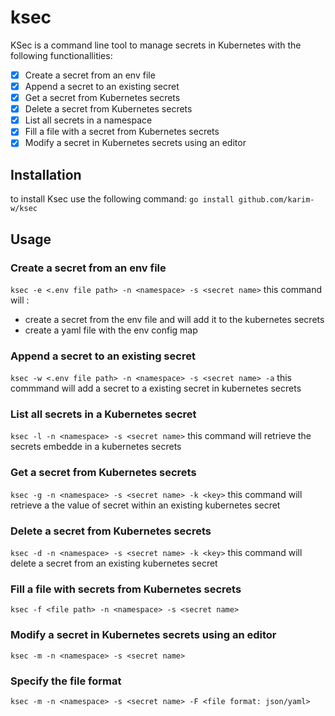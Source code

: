 # ksec

KSec is a command line tool to manage secrets in Kubernetes with the following functionallities:

- [x] Create a secret from an env file
- [x] Append a secret to an existing secret
- [x] Get a secret from Kubernetes secrets
- [x] Delete a secret from Kubernetes secrets
- [x] List all secrets in a namespace
- [x] Fill a file with a secret from Kubernetes secrets
- [x] Modify a secret in Kubernetes secrets using an editor

## Installation

to install Ksec use the following command:
`go install github.com/karim-w/ksec`

## Usage

### Create a secret from an env file

`ksec -e <.env file path> -n <namespace> -s <secret name>`
this command will :

- create a secret from the env file and will add it to the kubernetes secrets
- create a yaml file with the env config map

### Append a secret to an existing secret

`ksec -w <.env file path> -n <namespace> -s <secret name> -a`
this commmand will add a secret to a existing secret in kubernetes secrets

### List all secrets in a Kubernetes secret

`ksec -l -n <namespace> -s <secret name>`
this command will retrieve the secrets embedde in a kubernetes secrets

### Get a secret from Kubernetes secrets

`ksec -g -n <namespace> -s <secret name> -k <key>`
this command will retrieve a the value of secret within an existing kubernetes secret

### Delete a secret from Kubernetes secrets

`ksec -d -n <namespace> -s <secret name> -k <key>`
this command will delete a secret from an existing kubernetes secret

### Fill a file with secrets from Kubernetes secrets

`ksec -f <file path> -n <namespace> -s <secret name>`

### Modify a secret in Kubernetes secrets using an editor

`ksec -m -n <namespace> -s <secret name>`

### Specify the file format

`ksec -m -n <namespace> -s <secret name> -F <file format: json/yaml>`
